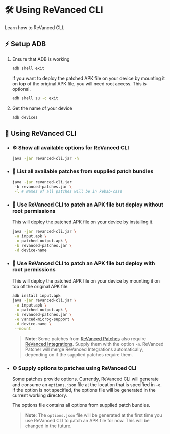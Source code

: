 # 🛠️ Using ReVanced CLI

Learn how to ReVanced CLI.

## ⚡ Setup ADB

1. Ensure that ADB is working

   ```bash
   adb shell exit
   ```

   If you want to deploy the patched APK file on your device by mounting it on top of the original APK file, you will need root access. This is optional.

   ```bash
   adb shell su -c exit
   ```

2. Get the name of your device

   ```bash
   adb devices
   ```

## 🔨 Using ReVanced CLI

- ### ⚙️ Show all available options for ReVanced CLI

  ```bash
  java -jar revanced-cli.jar -h
  ```

- ### 📃 List all available patches from supplied patch bundles

  ```bash
  java -jar revanced-cli.jar
   -b revanced-patches.jar \
   -l # Names of all patches will be in kebab-case
  ```

- ### 💉 Use ReVanced CLI to patch an APK file but deploy without root permissions

  This will deploy the patched APK file on your device by installing it.

  ```bash
  java -jar revanced-cli.jar \
   -a input.apk \
   -o patched-output.apk \
   -b revanced-patches.jar \
   -d device-name
  ```

- ### 👾 Use ReVanced CLI to patch an APK file but deploy with root permissions

  This will deploy the patched APK file on your device by mounting it on top of the original APK file.

  ```bash
  adb install input.apk
  java -jar revanced-cli.jar \
   -a input.apk \
   -o patched-output.apk \
   -b revanced-patches.jar \
   -e vanced-microg-support \
   -d device-name \
   --mount
  ```

  > **Note**: Some patches from [ReVanced Patches](https://github.com/revanced/revanced-patches) also require [ReVanced Integrations](https://github.com/revanced/revanced-integrations). Supply them with the option `-m`. ReVanced Patcher will merge ReVanced Integrations automatically, depending on if the supplied patches require them.

- ### ⚙️ Supply options to patches using ReVanced CLI

  Some patches provide options. Currently, ReVanced CLI will generate and consume an `options.json` file at the location that is specified in `-o`. If the option is not specified, the options file will be generated in the current working directory.
  
  The options file contains all options from supplied patch bundles.

  > **Note**: The `options.json` file will be generated at the first time you use ReVanced CLI to patch an APK file for now. This will be changed in the future.
